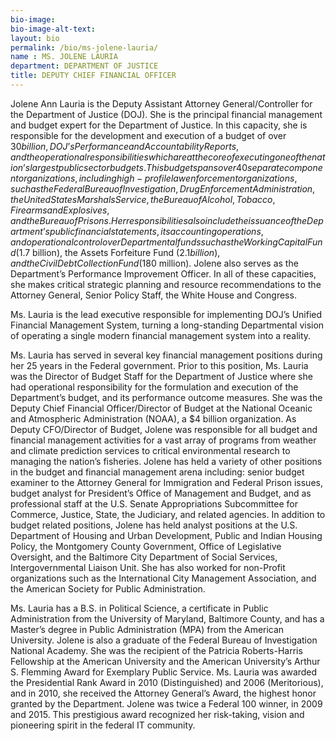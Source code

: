 ```yaml
---
bio-image:
bio-image-alt-text:
layout: bio
permalink: /bio/ms-jolene-lauria/
name : MS. JOLENE LAURIA
department: DEPARTMENT OF JUSTICE
title: DEPUTY CHIEF FINANCIAL OFFICER
---
```

 Jolene Ann Lauria is the Deputy Assistant Attorney General/Controller for the Department of Justice (DOJ). She is the principal financial management and budget expert for the Department of Justice. In this capacity, she is responsible for the development and execution of a budget of over $30 billion, DOJ’s Performance and Accountability Reports, and the operational responsibilities which are at the core of executing one of the nation’s largest public sector budgets. This budget spans over 40 separate component organizations, including high-profile law enforcement organizations, such as the Federal Bureau of Investigation, Drug Enforcement Administration, the United States Marshals Service, the Bureau of Alcohol, Tobacco, Firearms and Explosives, and the Bureau of Prisons. Her responsibilities also include the issuance of the Department’s public financial statements, its accounting operations, and operational control over Departmental funds such as the Working Capital Fund ($1.7 billion), the Assets Forfeiture Fund ($2.1 billion), and the Civil Debt Collection Fund ($180 million).  Jolene also serves as the Department’s Performance Improvement Officer.  In all of these capacities, she makes critical strategic planning and resource recommendations to the Attorney General, Senior Policy Staff, the White House and Congress.
             
   Ms. Lauria is the lead executive responsible for implementing DOJ’s Unified Financial Management System, turning a long-standing Departmental vision of operating a single modern financial management system into a reality.
             
   Ms. Lauria has served in several key financial management positions during her 25 years in the Federal government. Prior to this position, Ms. Lauria was the Director of Budget Staff for the Department of Justice where she had operational responsibility for the formulation and execution of the Department’s budget, and its performance outcome measures. She was the Deputy Chief Financial Officer/Director of Budget at the National Oceanic and Atmospheric Administration (NOAA), a $4 billion organization. As Deputy CFO/Director of Budget, Jolene was responsible for all budget and financial management activities for a vast array of programs from weather and climate prediction services to critical environmental research to managing the nation’s fisheries. Jolene has held a variety of other positions in the budget and financial management arena including: senior budget examiner to the Attorney General for Immigration and Federal Prison issues, budget analyst for President’s Office of Management and Budget, and as professional staff at the U.S. Senate Appropriations Subcommittee for Commerce, Justice, State, the Judiciary, and related agencies. In addition to budget related positions, Jolene has held analyst positions at the U.S. Department of Housing and Urban Development, Public and Indian Housing Policy, the Montgomery County Government, Office of Legislative Oversight, and the Baltimore City Department of Social Services, Intergovernmental Liaison Unit. She has also worked for non-Profit organizations such as the International City Management Association, and the American Society for Public Administration.
             
   Ms. Lauria has a B.S. in Political Science, a certificate in Public Administration from the University of Maryland, Baltimore County, and has a Master’s degree in Public Administration (MPA) from the American University. Jolene is also a graduate of the Federal Bureau of Investigation National Academy.  She was the recipient of the Patricia Roberts-Harris Fellowship at the American University and the American University’s Arthur S. Flemming Award for Exemplary Public Service.  Ms. Lauria was awarded the Presidential Rank Award in 2010 (Distinguished) and 2006 (Meritorious), and in 2010, she received the Attorney General’s Award, the highest honor granted by the Department. Jolene was twice a Federal 100 winner, in 2009 and 2015. This prestigious award recognized her risk-taking, vision and pioneering spirit in the federal IT community.

